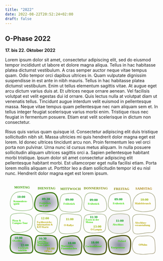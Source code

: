 ```yaml
---
title: "2022"
date: 2022-08-22T20:52:24+02:00
draft: false
---
```


## O-Phase 2022

**17. bis 22. Oktober 2022**

Lorem ipsum dolor sit amet, consectetur adipiscing elit, sed do eiusmod tempor incididunt ut labore et dolore magna
aliqua. Tellus in hac habitasse platea dictumst vestibulum. A cras semper auctor neque vitae tempus quam. Odio tempor
orci dapibus ultrices in. Quam vulputate dignissim suspendisse in est ante in nibh mauris. Tellus in hac habitasse
platea dictumst vestibulum. Enim ut tellus elementum sagittis vitae. At augue eget arcu dictum varius duis at. Et
ultrices neque ornare aenean. Vel facilisis volutpat est velit egestas dui id ornare. Quis lectus nulla at volutpat diam
ut venenatis tellus. Tincidunt augue interdum velit euismod in pellentesque massa. Neque vitae tempus quam pellentesque
nec nam aliquam sem et. In tellus integer feugiat scelerisque varius morbi enim. Tristique risus nec feugiat in
fermentum posuere. Etiam erat velit scelerisque in dictum non consectetur.

Risus quis varius quam quisque id. Consectetur adipiscing elit duis tristique sollicitudin nibh sit. Massa ultricies mi
quis hendrerit dolor magna eget est lorem. Id donec ultrices tincidunt arcu non. Proin fermentum leo vel orci porta non
pulvinar. Urna nunc id cursus metus aliquam. In nulla posuere sollicitudin aliquam ultrices sagittis orci a. Sapien
pellentesque habitant morbi tristique. Ipsum dolor sit amet consectetur adipiscing elit pellentesque habitant morbi. Est
ullamcorper eget nulla facilisi etiam. Porta lorem mollis aliquam ut. Porttitor leo a diam sollicitudin tempor id eu
nisl nunc. Hendrerit dolor magna eget est lorem ipsum.

<svg
   class="wide-img"
   viewBox="0 0 508 264.58361"
   version="1.1"
   xmlns:xlink="http://www.w3.org/1999/xlink"
   xmlns="http://www.w3.org/2000/svg"
   xmlns:svg="http://www.w3.org/2000/svg">
  <defs
     id="defs">
    <linearGradient
       id="linearGradient1945">
      <stop
         style="stop-color:#24394a;stop-opacity:0.57254899"
         offset="0"
         id="stop1941" />
      <stop
         style="stop-color:#201946;stop-opacity:0.09267417"
         offset="1"
         id="stop1943" />
    </linearGradient>
    <linearGradient
       id="frames">
      <stop
         style="stop-color:#388a17;stop-opacity:1"
         offset="0"
         id="stop6102" />
      <stop
         style="stop-color:#5b3c0d;stop-opacity:1"
         offset="1"
         id="stop6104" />
    </linearGradient>
    <linearGradient
       id="highlight">
      <stop
         style="stop-color:#24394a;stop-opacity:0.57254899"
         offset="0"
         id="stop17684" />
      <stop
         style="stop-color:#201946;stop-opacity:0.09267417"
         offset="1"
         id="stop17686" />
    </linearGradient>
    <linearGradient
       id="weekdays">
      <stop
         style="stop-color:#40a013;stop-opacity:1"
         offset="0"
         id="stop256910" />
      <stop
         style="stop-color:#c5831b;stop-opacity:1"
         offset="1"
         id="stop256912" />
    </linearGradient>
    <linearGradient
       xlink:href="#weekdays"
       id="linearGradient257722"
       gradientUnits="userSpaceOnUse"
       x1="33.089157"
       y1="47.137821"
       x2="555.29407"
       y2="64.934868" />
    <linearGradient
       xlink:href="#weekdays"
       id="linearGradient257724"
       gradientUnits="userSpaceOnUse"
       x1="33.089157"
       y1="47.137821"
       x2="555.29407"
       y2="64.934868" />
    <linearGradient
       xlink:href="#weekdays"
       id="linearGradient257726"
       gradientUnits="userSpaceOnUse"
       x1="33.089157"
       y1="47.137821"
       x2="555.29407"
       y2="64.934868" />
    <linearGradient
       xlink:href="#weekdays"
       id="linearGradient257728"
       gradientUnits="userSpaceOnUse"
       x1="33.089157"
       y1="47.137821"
       x2="555.29407"
       y2="64.934868" />
    <linearGradient
       xlink:href="#weekdays"
       id="linearGradient257730"
       gradientUnits="userSpaceOnUse"
       x1="33.089157"
       y1="47.137821"
       x2="555.29407"
       y2="64.934868" />
    <linearGradient
       xlink:href="#weekdays"
       id="linearGradient257732"
       gradientUnits="userSpaceOnUse"
       x1="33.089157"
       y1="47.137821"
       x2="555.29407"
       y2="64.934868" />
    <radialGradient
       xlink:href="#highlight"
       id="radialGradient16986"
       cx="133.46397"
       cy="234.91393"
       fx="133.46397"
       fy="234.91393"
       r="39.398922"
       gradientTransform="matrix(1,0,0,0.82540223,0,41.015448)"
       gradientUnits="userSpaceOnUse" />
    <radialGradient
       xlink:href="#highlight"
       id="radialGradient16988"
       cx="213.75343"
       cy="237.30441"
       fx="213.75343"
       fy="237.30441"
       r="38.85313"
       gradientTransform="matrix(1,0,0,0.86436698,0,32.186314)"
       gradientUnits="userSpaceOnUse" />
    <radialGradient
       xlink:href="#highlight"
       id="radialGradient16990"
       cx="294.86633"
       cy="236.32964"
       fx="294.86633"
       fy="236.32964"
       r="39.101948"
       gradientTransform="matrix(1,0,0,0.84638901,0,36.302831)"
       gradientUnits="userSpaceOnUse" />
    <radialGradient
       xlink:href="#highlight"
       id="radialGradient16992"
       cx="374.41156"
       cy="235.77786"
       fx="374.41156"
       fy="235.77786"
       r="38.752403"
       gradientTransform="matrix(1,0,0,0.85096703,0,35.138676)"
       gradientUnits="userSpaceOnUse" />
    <radialGradient
       xlink:href="#linearGradient1945"
       id="radialGradient16994"
       cx="357.18442"
       cy="172.56264"
       fx="357.18442"
       fy="172.56264"
       r="38.755791"
       gradientTransform="matrix(1,0,0,0.88569809,0,18.914883)"
       gradientUnits="userSpaceOnUse" />
    <radialGradient
       xlink:href="#highlight"
       id="radialGradient10614"
       cx="52.619007"
       cy="231.99966"
       fx="52.619007"
       fy="231.99966"
       r="38.180096"
       gradientTransform="matrix(1,0,0,0.83593524,0,38.062971)"
       gradientUnits="userSpaceOnUse" />
    <radialGradient
       xlink:href="#highlight"
       id="radialGradient10616"
       cx="134.4686"
       cy="95.038124"
       fx="134.4686"
       fy="95.038124"
       r="39.564335"
       gradientTransform="matrix(1,0,0,0.81316812,0,17.756152)"
       gradientUnits="userSpaceOnUse" />
    <linearGradient
       xlink:href="#frames"
       id="linearGradient257162"
       x1="33.089157"
       y1="47.137821"
       x2="555.29407"
       y2="64.934868"
       gradientUnits="userSpaceOnUse" />
    <linearGradient
       xlink:href="#frames"
       id="linearGradient6536"
       x1="13.534964"
       y1="165.33647"
       x2="493.58337"
       y2="165.33647"
       gradientUnits="userSpaceOnUse" />
    <linearGradient
       xlink:href="#frames"
       id="linearGradient8265"
       gradientUnits="userSpaceOnUse"
       x1="19.43601"
       y1="92.004738"
       x2="548.9679"
       y2="319.35419" />
    <linearGradient
       xlink:href="#frames"
       id="linearGradient8267"
       gradientUnits="userSpaceOnUse"
       x1="19.43601"
       y1="92.004738"
       x2="548.9679"
       y2="319.35419" />
    <linearGradient
       xlink:href="#frames"
       id="linearGradient8269"
       gradientUnits="userSpaceOnUse"
       x1="19.43601"
       y1="92.004738"
       x2="548.9679"
       y2="319.35419" />
    <linearGradient
       xlink:href="#frames"
       id="linearGradient8271"
       gradientUnits="userSpaceOnUse"
       x1="19.43601"
       y1="92.004738"
       x2="548.9679"
       y2="319.35419" />
    <linearGradient
       xlink:href="#frames"
       id="linearGradient8273"
       gradientUnits="userSpaceOnUse"
       x1="19.43601"
       y1="92.004738"
       x2="548.9679"
       y2="319.35419" />
    <linearGradient
       xlink:href="#frames"
       id="linearGradient8275"
       gradientUnits="userSpaceOnUse"
       x1="19.43601"
       y1="92.004738"
       x2="548.9679"
       y2="319.35419" />
    <linearGradient
       xlink:href="#frames"
       id="linearGradient8277"
       gradientUnits="userSpaceOnUse"
       x1="19.43601"
       y1="92.004738"
       x2="548.9679"
       y2="319.35419" />
    <linearGradient
       xlink:href="#frames"
       id="linearGradient8279"
       gradientUnits="userSpaceOnUse"
       x1="19.43601"
       y1="92.004738"
       x2="548.9679"
       y2="319.35419" />
    <linearGradient
       xlink:href="#frames"
       id="linearGradient8281"
       gradientUnits="userSpaceOnUse"
       x1="19.43601"
       y1="92.004738"
       x2="548.9679"
       y2="319.35419" />
    <linearGradient
       xlink:href="#frames"
       id="linearGradient8283"
       gradientUnits="userSpaceOnUse"
       x1="19.43601"
       y1="92.004738"
       x2="548.9679"
       y2="319.35419" />
    <linearGradient
       xlink:href="#frames"
       id="linearGradient8285"
       gradientUnits="userSpaceOnUse"
       x1="19.43601"
       y1="92.004738"
       x2="548.9679"
       y2="319.35419" />
    <linearGradient
       xlink:href="#frames"
       id="linearGradient8287"
       gradientUnits="userSpaceOnUse"
       x1="19.43601"
       y1="92.004738"
       x2="548.9679"
       y2="319.35419" />
    <linearGradient
       xlink:href="#frames"
       id="linearGradient8289"
       gradientUnits="userSpaceOnUse"
       x1="19.43601"
       y1="92.004738"
       x2="548.9679"
       y2="319.35419" />
    <linearGradient
       xlink:href="#frames"
       id="linearGradient8291"
       gradientUnits="userSpaceOnUse"
       x1="19.43601"
       y1="92.004738"
       x2="548.9679"
       y2="319.35419" />
    <linearGradient
       xlink:href="#frames"
       id="linearGradient8293"
       gradientUnits="userSpaceOnUse"
       x1="19.43601"
       y1="92.004738"
       x2="548.9679"
       y2="319.35419" />
    <linearGradient
       xlink:href="#frames"
       id="linearGradient8295"
       gradientUnits="userSpaceOnUse"
       x1="19.43601"
       y1="92.004738"
       x2="548.9679"
       y2="319.35419" />
    <linearGradient
       xlink:href="#frames"
       id="linearGradient8297"
       gradientUnits="userSpaceOnUse"
       x1="19.43601"
       y1="92.004738"
       x2="548.9679"
       y2="319.35419" />
    <linearGradient
       xlink:href="#frames"
       id="linearGradient8299"
       gradientUnits="userSpaceOnUse"
       x1="19.43601"
       y1="92.004738"
       x2="548.9679"
       y2="319.35419" />
    <linearGradient
       xlink:href="#weekdays"
       id="linearGradient8564"
       gradientUnits="userSpaceOnUse"
       x1="30.926285"
       y1="55.818504"
       x2="484.73523"
       y2="55.818504" />
    <linearGradient
       xlink:href="#weekdays"
       id="linearGradient8566"
       gradientUnits="userSpaceOnUse"
       x1="30.926285"
       y1="55.818504"
       x2="484.73523"
       y2="55.818504" />
    <linearGradient
       xlink:href="#weekdays"
       id="linearGradient8568"
       gradientUnits="userSpaceOnUse"
       x1="30.926285"
       y1="55.818504"
       x2="484.73523"
       y2="55.818504" />
    <linearGradient
       xlink:href="#weekdays"
       id="linearGradient8570"
       gradientUnits="userSpaceOnUse"
       x1="30.926285"
       y1="55.818504"
       x2="484.73523"
       y2="55.818504" />
    <linearGradient
       xlink:href="#weekdays"
       id="linearGradient8572"
       gradientUnits="userSpaceOnUse"
       x1="30.926285"
       y1="55.818504"
       x2="484.73523"
       y2="55.818504" />
    <linearGradient
       xlink:href="#weekdays"
       id="linearGradient8574"
       gradientUnits="userSpaceOnUse"
       x1="30.926285"
       y1="55.818504"
       x2="484.73523"
       y2="55.818504" />
  </defs>
  <g
     id="layer2"
     transform="translate(0,-26.45836)">
    <g
       id="g47455"
       style="display:inline;fill:none;fill-opacity:1;stroke:url(#linearGradient6536);stroke-width:2.8;stroke-miterlimit:4;stroke-dasharray:none;stroke-opacity:0.368627"
       transform="translate(1.0583333,4.2333335)">
      <path
         style="opacity:0.5;fill:none;fill-opacity:1;stroke:url(#linearGradient8291);stroke-width:1.7;stroke-linecap:butt;stroke-linejoin:miter;stroke-miterlimit:4;stroke-dasharray:none;stroke-opacity:1"
         d="M 90.315932,96.214766 C 92.29882,110.91324 90.171348,118.54602 76.466511,121.04629 62.761686,123.54656 48.629137,123.48563 34.068871,120.86352 19.508597,118.24141 13.504109,108.58696 16.055406,91.900256 18.606699,75.213526 26.123304,65.1395 38.605222,61.678189 c 12.481917,-3.461325 30.714522,-2.205405 39.474526,4.010414 8.760001,6.215809 10.254536,15.836716 12.236184,30.526163 z"
         id="path3979" />
      <path
         style="fill:url(#radialGradient10614);fill-opacity:1;stroke:url(#linearGradient8297);stroke-width:3.5;stroke-linecap:butt;stroke-linejoin:miter;stroke-miterlimit:4;stroke-dasharray:none;stroke-opacity:1"
         d="m 89.128063,237.80019 c 1.98289,14.69847 1.217543,25.87561 -12.691213,24.49269 -13.862671,-1.37833 -30.008559,2.43934 -44.568829,-0.18277 C 17.307751,259.488 13.47445,249.83355 16.02574,233.14685 c 2.5513,-16.68673 -3.163774,-27.49135 9.318146,-30.95267 12.48192,-3.46132 42.647448,0.97331 52.706204,4.74102 9.683075,3.62699 9.096323,16.17554 11.077973,30.86499 z"
         id="path3979-75" />
      <path
         style="opacity:0.5;fill:none;fill-opacity:1;stroke:url(#linearGradient8293);stroke-width:1.7;stroke-linecap:butt;stroke-linejoin:miter;stroke-miterlimit:4;stroke-dasharray:none;stroke-opacity:1"
         d="m 16.000601,161.92344 c -0.4491,-14.82686 -2.384947,-26.27259 11.319883,-28.77285 10.69672,-1.95147 20.504567,-2.96569 31.722417,-1.79666 3.15466,0.32875 10.640055,2.63244 13.835935,3.20798 14.56028,2.62211 18.218389,14.88442 15.667099,31.57112 -2.55131,16.68673 -12.017954,22.23998 -24.499874,25.70129 -12.48192,3.46132 -30.527769,4.57266 -39.287769,-1.64316 -8.76002,-6.21581 -8.298481,-13.10713 -8.757691,-28.26772 z"
         id="path3979-7-3-0" />
      <path
         style="fill:url(#radialGradient16986);fill-opacity:1;stroke:url(#linearGradient8299);stroke-width:3.5;stroke-linecap:butt;stroke-linejoin:miter;stroke-miterlimit:4;stroke-dasharray:none;stroke-opacity:1"
         d="m 171.05841,237.94442 c 0.67741,14.81616 -5.01845,27.05381 -18.86891,27.5852 -13.92079,0.53409 -21.73196,-0.27229 -36.29223,-2.8944 -14.56025,-2.62211 -22.15315,-9.07906 -19.60186,-25.76576 2.55129,-16.68673 1.239603,-32.50642 14.18771,-32.15284 13.37931,0.36536 41.40166,-2.97281 50.16168,3.243 8.76001,6.21581 9.75204,15.5152 10.41361,29.9848 z"
         id="path3979-7-92" />
      <path
         style="opacity:0.5;fill:none;fill-opacity:1;stroke:url(#linearGradient8295);stroke-width:1.7;stroke-linecap:butt;stroke-linejoin:miter;stroke-miterlimit:4;stroke-dasharray:none;stroke-opacity:1"
         d="m 96.216841,160.81391 c 1.24353,-15.5002 1.86821,-24.70867 15.573029,-27.20895 13.70485,-2.50025 26.11377,-0.0619 40.67404,2.56019 14.56027,2.62213 20.56476,12.27656 18.01346,28.96326 -2.5513,16.68673 -5.64558,28.00645 -18.12749,31.46776 -12.48193,3.46133 -35.99402,0.6568 -44.75401,-5.55902 -8.760017,-6.21581 -12.564381,-15.44821 -11.379029,-30.22324 z"
         id="path3979-7-7-2" />
      <path
         style="fill:url(#radialGradient10616);fill-opacity:1;stroke:url(#linearGradient8289);stroke-width:3.5;stroke-linecap:butt;stroke-linejoin:miter;stroke-miterlimit:4;stroke-dasharray:none;stroke-opacity:1"
         d="m 172.91063,97.239186 c 1.98289,14.698494 -6.98663,24.543584 -20.69147,27.043844 -13.70483,2.50027 -23.32036,2.92521 -37.88063,0.3031 C 99.778277,121.96402 93.773779,112.30957 96.325075,95.622866 98.876357,78.936138 104.13873,72.3152 116.62063,68.853889 c 12.48195,-3.461326 35.29381,-8.356679 44.05383,-2.14086 8.76001,6.215809 10.25453,15.836715 12.23617,30.526157 z"
         id="path3979-7" />
      <path
         style="opacity:0.5;fill:none;fill-opacity:1;stroke:url(#linearGradient8287);stroke-width:1.7;stroke-linecap:butt;stroke-linejoin:miter;stroke-miterlimit:4;stroke-dasharray:none;stroke-opacity:1"
         d="m 251.18949,101.63541 c -2.10282,14.22885 -0.14458,22.33127 -13.84941,24.83155 -13.70483,2.50024 -30.22038,1.43835 -44.78063,-1.18376 -14.56029,-2.62213 -16.89713,-11.13296 -14.34582,-27.819669 2.55129,-16.686739 1.93666,-27.598239 16.94162,-30.134103 3.51428,-0.593919 6.64304,-0.44472 7.8378,-0.824517 0.81664,-0.25959 6.30698,-0.528864 7.16031,-0.653505 11.77302,-1.719582 22.82583,0.269872 30.25884,5.544088 8.76,6.215823 12.94424,15.577076 10.77729,30.239916 z"
         id="path3979-7-5" />
      <path
         style="opacity:0.5;fill:none;fill-opacity:1;stroke:url(#linearGradient8285);stroke-width:1.7;stroke-linecap:butt;stroke-linejoin:miter;stroke-miterlimit:4;stroke-dasharray:none;stroke-opacity:1"
         d="m 178.05247,159.74307 c 2.78554,-14.77318 -1.65278,-25.11725 12.21162,-26.47829 14.56303,-1.42962 25.42281,-0.51369 39.98306,2.10844 7.11144,1.28068 14.59651,0.24348 17.62602,4.87924 3.17323,4.85571 2.53597,15.19382 1.23076,23.7305 -2.55129,16.68673 -1.28277,26.92616 -13.76468,30.38747 -12.48193,3.46133 -45.24881,7.48512 -54.00881,1.2693 -8.76,-6.21581 -6.02441,-21.33082 -3.27797,-35.89666 z"
         id="path3979-7-9-9" />
      <path
         style="fill:url(#radialGradient16988);fill-opacity:1;stroke:url(#linearGradient8283);stroke-width:3.5;stroke-linecap:butt;stroke-linejoin:miter;stroke-miterlimit:4;stroke-dasharray:none;stroke-opacity:1"
         d="m 250.43227,242.07572 c -2.10282,14.22885 0.58298,23.13755 -13.12185,25.63783 -13.70483,2.50024 -30.22038,1.43835 -44.78063,-1.18376 -14.56029,-2.62213 -14.30923,-11.13345 -15.63049,-27.96229 -1.42871,-18.19746 3.22133,-27.45561 18.22629,-29.99148 3.51428,-0.59392 6.64304,-0.44472 7.8378,-0.82451 0.81664,-0.25959 6.97748,-1.51463 7.83081,-1.63927 11.77302,-1.71958 25.3122,-0.10221 29.58834,6.52985 5.8206,9.02744 12.21668,14.7708 10.04973,29.43363 z"
         id="path3979-7-5-2" />
      <path
         style="opacity:0.5;fill:none;fill-opacity:1;stroke:url(#linearGradient8277);stroke-width:1.7;stroke-linecap:butt;stroke-linejoin:miter;stroke-miterlimit:4;stroke-dasharray:none;stroke-opacity:1"
         d="m 332.1006,101.26233 c 1.98288,14.69847 -0.14458,22.33126 -13.84942,24.83154 -13.70484,2.50024 -25.42281,0.51369 -39.98306,-2.10844 -7.11144,-1.28068 -14.59651,-2.31326 -17.62602,-6.94902 -3.17323,-4.85571 -4.10725,-11.5519 -2.80204,-20.088584 2.55129,-16.686733 2.85405,-28.498301 15.33596,-31.959612 12.48193,-3.461325 36.00684,1.957919 44.76684,8.17374 8.76,6.215808 12.17607,13.410929 14.15774,28.100376 z"
         id="path3979-7-9" />
      <path
         style="fill:url(#radialGradient16990);fill-opacity:1;stroke:url(#linearGradient8281);stroke-width:3.5;stroke-linecap:butt;stroke-linejoin:miter;stroke-miterlimit:4;stroke-dasharray:none;stroke-opacity:1"
         d="m 332.07094,242.50892 c -1.1438,14.69847 -2.09312,21.16984 -15.79796,23.67012 -13.70484,2.50024 -23.47427,1.67511 -38.03452,-0.94702 -7.11144,-1.28068 -12.39857,-3.40214 -15.42808,-8.0379 -3.17323,-4.85571 -6.30519,-10.46302 -4.99998,-18.9997 2.55129,-16.68673 -1.34919,-26.53249 11.13272,-29.9938 12.48193,-3.46133 41.04459,-5.36467 49.80459,0.85115 8.76,6.21581 14.47321,18.67932 13.32323,33.45715 z"
         id="path3979-7-9-8" />
      <path
         style="opacity:0.5;fill:none;fill-opacity:1;stroke:url(#linearGradient8279);stroke-width:1.69994969;stroke-linecap:butt;stroke-linejoin:miter;stroke-miterlimit:4;stroke-dasharray:none;stroke-opacity:1"
         d="m 257.32578,157.72324 c 2.10282,-14.22885 1.07905,-19.48822 14.78388,-21.9885 13.70483,-2.50024 29.10148,-2.87206 43.84616,-1.65929 14.95207,1.22983 16.98076,11.27558 14.42945,27.96229 -2.55129,16.68674 1.29597,29.22848 -13.70899,31.76435 -3.51428,0.59392 -8.39591,0.82339 -9.59067,1.20318 -0.81664,0.25959 -7.96819,0.70147 -8.82152,0.82611 -11.77302,1.71958 -26.53872,0.54109 -33.97173,-4.73313 -8.76,-6.21582 -9.13353,-18.71217 -6.96658,-33.37501 z"
         id="path3979-7-5-7" />
      <path
         style="opacity:0.5;fill:none;fill-opacity:1;stroke:url(#linearGradient8275);stroke-width:1.7;stroke-linecap:butt;stroke-linejoin:miter;stroke-miterlimit:4;stroke-dasharray:none;stroke-opacity:1"
         d="m 412.29843,98.544736 c 1.98288,14.698484 -2.54769,20.544164 -16.25251,23.044444 -13.70485,2.50025 -25.43429,4.22643 -39.99456,1.60432 -14.56027,-2.62213 -20.56476,-12.27656 -18.01346,-28.963264 2.5513,-16.686734 4.07625,-23.768621 16.55816,-27.229932 12.48193,-3.461326 38.7297,-6.812737 47.48969,-0.596917 8.76002,6.215808 8.23104,17.451907 10.21268,32.141349 z"
         id="path3979-7-7" />
      <path
         style="fill:url(#radialGradient16992);fill-opacity:1;stroke:url(#linearGradient8271);stroke-width:3.5;stroke-linecap:butt;stroke-linejoin:miter;stroke-miterlimit:4;stroke-dasharray:none;stroke-opacity:1"
         d="m 411.0185,239.23857 c -1.27598,14.96949 -1.55117,23.83344 -15.25599,26.33372 -13.70485,2.50025 -25.18054,1.48991 -39.74081,-1.1322 -14.56027,-2.62213 -14.84297,-10.79983 -18.01346,-28.96326 -2.90269,-16.62921 4.85491,-22.49919 17.33682,-25.9605 12.48193,-3.46133 37.95104,-8.08217 46.71103,-1.86635 8.76002,6.21581 10.22129,16.81964 8.96241,31.58859 z"
         id="path3979-7-7-9" />
      <path
         style="fill:#201946;fill-opacity:0.09267417;stroke:url(#linearGradient8273);stroke-width:1.69994969;stroke-linecap:butt;stroke-linejoin:miter;stroke-miterlimit:4;stroke-dasharray:none;stroke-opacity:1;opacity:0.5"
         d="m 336.66107,170.43769 c -1.98289,-14.69849 5.9302,-32.86181 19.63504,-35.36207 13.70483,-2.50027 26.41535,-3.08642 40.97562,-0.46431 14.56025,2.62211 9.51448,17.57142 12.59557,36.53862 2.8091,17.29281 -6.22326,21.31303 -18.70516,24.77434 -12.48195,3.46132 -34.56131,2.93716 -43.32133,-3.27865 -8.76001,-6.21581 -9.1981,-7.51849 -11.17974,-22.20793 z"
         id="path3979-7-8" />
      <path
         style="opacity:0.5;fill:none;fill-opacity:1;stroke:url(#linearGradient8265);stroke-width:1.7;stroke-linecap:butt;stroke-linejoin:miter;stroke-miterlimit:4;stroke-dasharray:none;stroke-opacity:1"
         d="m 492.51467,97.435206 c 0.4491,14.826864 1.40172,23.169844 -12.30311,25.670104 -10.69672,1.95147 -21.51428,4.09701 -32.73213,2.92798 -3.15466,-0.32875 -9.64011,-1.78256 -12.83599,-2.3581 -14.56028,-2.62211 -18.28585,-11.56455 -15.73456,-28.251257 2.55131,-16.686732 13.07841,-26.753143 25.56033,-30.214455 12.48192,-3.461324 28.59557,-3.677681 37.35557,2.53814 8.76002,6.215808 10.23068,14.526997 10.68989,29.687588 z"
         id="path3979-7-3" />
      <path
         style="opacity:0.5;fill:none;fill-opacity:1;stroke:url(#linearGradient8267);stroke-width:1.7;stroke-linecap:butt;stroke-linejoin:miter;stroke-miterlimit:4;stroke-dasharray:none;stroke-opacity:1"
         d="m 418.19934,163.14388 c -1.98289,-14.69847 -2.53654,-24.91048 11.1683,-27.41075 13.70483,-2.50027 30.51849,0.13989 45.07876,2.762 14.56027,2.62211 17.23015,12.10083 18.01346,28.96326 0.76774,16.52715 -1.83469,28.90688 -19.16172,27.78744 -12.92601,-0.83511 -41.34487,8.20485 -50.10488,1.98903 -8.76,-6.21581 -3.01227,-19.40153 -4.99392,-34.09098 z"
         id="path3979-1" />
      <path
         style="opacity:0.5;fill:none;fill-opacity:1;stroke:url(#linearGradient8269);stroke-width:1.7;stroke-linecap:butt;stroke-linejoin:miter;stroke-miterlimit:4;stroke-dasharray:none;stroke-opacity:1"
         d="m 491.41232,238.32727 c 0.4491,14.82686 3.33392,26.06036 -11.23042,26.02463 -10.87324,-0.0267 -20.54499,3.27995 -31.76284,2.11092 -3.15466,-0.32875 -10.6094,-0.9655 -13.80528,-1.54104 -14.56028,-2.62211 -20.00799,-16.04551 -17.4567,-32.73221 2.55131,-16.68673 12.5395,-26.39648 27.28247,-25.7335 12.93988,0.5819 28.59557,-3.67768 37.35557,2.53814 8.76002,6.21581 9.15799,14.17247 9.6172,29.33306 z"
         id="path3979-7-3-7" />
    </g>
    <text
       xml:space="preserve"
       style="font-style:normal;font-variant:normal;font-weight:bold;font-stretch:normal;font-size:8.0046px;line-height:0.95;font-family:Montserrat;-inkscape-font-specification:'Montserrat Bold';fill:#b4a500;fill-opacity:1;stroke:none;stroke-width:0.250143;stroke-opacity:0.368627"
       x="128.92659"
       y="263.81976"
       id="text14297-4-7-68-3"><tspan
         style="font-style:normal;font-variant:normal;font-weight:bold;font-stretch:normal;font-size:8.0046px;font-family:Montserrat;-inkscape-font-specification:'Montserrat Bold';fill:#b4a500;fill-opacity:1;stroke:none;stroke-width:0.250143;stroke-opacity:0.368627"
         x="128.92659"
         y="263.81976"
         id="tspan134304-6">OPhest</tspan></text>
    <g
       id="g257154"
       style="fill:url(#linearGradient257162);fill-opacity:1"
       transform="translate(0,-3.1750001)">
      <text
         xml:space="preserve"
         style="font-style:normal;font-variant:normal;font-weight:bold;font-stretch:normal;font-size:11.2889px;line-height:0.95;font-family:Montserrat;-inkscape-font-specification:'Montserrat Bold';fill:url(#linearGradient257732);fill-opacity:1;stroke:url(#linearGradient8574);stroke-width:0.264583;stroke-opacity:0.368627"
         x="427.80542"
         y="60.470165"
         id="text14297-1-5-21"><tspan
           style="font-style:normal;font-variant:normal;font-weight:bold;font-stretch:normal;font-size:11.2889px;font-family:Montserrat;-inkscape-font-specification:'Montserrat Bold';fill:url(#linearGradient257732);fill-opacity:1;stroke:url(#linearGradient8574);stroke-width:0.264583;stroke-opacity:0.368627"
           x="427.80542"
           y="60.470165"
           id="tspan56078-0-9-63">SAMSTAG</tspan></text>
      <text
         xml:space="preserve"
         style="font-style:normal;font-variant:normal;font-weight:bold;font-stretch:normal;font-size:11.2889px;line-height:0.95;font-family:Montserrat;-inkscape-font-specification:'Montserrat Bold';fill:url(#linearGradient257730);fill-opacity:1;stroke:url(#linearGradient8572);stroke-width:0.264583;stroke-opacity:0.368627"
         x="357.08688"
         y="61.702206"
         id="text14297-1-5-7"><tspan
           style="font-style:normal;font-variant:normal;font-weight:bold;font-stretch:normal;font-size:11.2889px;font-family:Montserrat;-inkscape-font-specification:'Montserrat Bold';fill:url(#linearGradient257730);fill-opacity:1;stroke:url(#linearGradient8572);stroke-width:0.264583;stroke-opacity:0.368627"
           x="357.08688"
           y="61.702206"
           id="tspan56078-0-9-2">FREITAG</tspan></text>
      <text
         xml:space="preserve"
         style="font-style:normal;font-variant:normal;font-weight:bold;font-stretch:normal;font-size:11.2889px;line-height:0.95;font-family:Montserrat;-inkscape-font-specification:'Montserrat Bold';fill:url(#linearGradient257728);fill-opacity:1;stroke:url(#linearGradient8570);stroke-width:0.264583;stroke-opacity:0.368627"
         x="258.32339"
         y="60.184109"
         id="text14297-1-5-4"><tspan
           style="font-style:normal;font-variant:normal;font-weight:bold;font-stretch:normal;font-size:11.2889px;font-family:Montserrat;-inkscape-font-specification:'Montserrat Bold';fill:url(#linearGradient257728);fill-opacity:1;stroke:url(#linearGradient8570);stroke-width:0.264583;stroke-opacity:0.368627"
           x="258.32339"
           y="60.184109"
           id="tspan56078-0-9-79">DONNERSTAG</tspan></text>
      <text
         xml:space="preserve"
         style="font-style:normal;font-variant:normal;font-weight:bold;font-stretch:normal;font-size:11.2889px;line-height:0.95;font-family:Montserrat;-inkscape-font-specification:'Montserrat Bold';fill:url(#linearGradient257726);fill-opacity:1;stroke:url(#linearGradient8568);stroke-width:0.264583;stroke-opacity:0.368627"
         x="181.1713"
         y="62.228893"
         id="text14297-1-5-3"><tspan
           style="font-style:normal;font-variant:normal;font-weight:bold;font-stretch:normal;font-size:11.2889px;font-family:Montserrat;-inkscape-font-specification:'Montserrat Bold';fill:url(#linearGradient257726);fill-opacity:1;stroke:url(#linearGradient8568);stroke-width:0.264583;stroke-opacity:0.368627"
           x="181.1713"
           y="62.228893"
           id="tspan56078-0-9-6">MITTWOCH</tspan></text>
      <text
         xml:space="preserve"
         style="font-style:normal;font-variant:normal;font-weight:bold;font-stretch:normal;font-size:11.2889px;line-height:0.95;font-family:Montserrat;-inkscape-font-specification:'Montserrat Bold';fill:url(#linearGradient257724);fill-opacity:1;stroke:url(#linearGradient8566);stroke-width:0.264583;stroke-opacity:0.368627"
         x="107.08832"
         y="59.843296"
         id="text14297-1-5-2"><tspan
           style="font-style:normal;font-variant:normal;font-weight:bold;font-stretch:normal;font-size:11.2889px;font-family:Montserrat;-inkscape-font-specification:'Montserrat Bold';fill:url(#linearGradient257724);fill-opacity:1;stroke:url(#linearGradient8566);stroke-width:0.264583;stroke-opacity:0.368627"
           x="107.08832"
           y="59.843296"
           id="tspan56078-0-9-7">DIENSTAG</tspan></text>
      <text
         xml:space="preserve"
         style="font-style:normal;font-variant:normal;font-weight:bold;font-stretch:normal;font-size:11.2889px;line-height:0.95;font-family:Montserrat;-inkscape-font-specification:'Montserrat Bold';fill:url(#linearGradient257722);fill-opacity:1;stroke:url(#linearGradient8564);stroke-width:0.264583;stroke-opacity:0.368627"
         x="29.989305"
         y="57.310349"
         id="text14297-1-5"><tspan
           style="font-style:normal;font-variant:normal;font-weight:bold;font-stretch:normal;font-size:11.2889px;font-family:Montserrat;-inkscape-font-specification:'Montserrat Bold';fill:url(#linearGradient257722);fill-opacity:1;stroke:url(#linearGradient8564);stroke-width:0.264583;stroke-opacity:0.368627"
           x="29.989305"
           y="57.310349"
           id="tspan56078-0-9">MONTAG</tspan></text>
    </g>
    <text
       xml:space="preserve"
       style="font-style:normal;font-variant:normal;font-weight:bold;font-stretch:normal;font-size:8.46667px;line-height:0.95;font-family:Montserrat;-inkscape-font-specification:'Montserrat Bold';fill:#38d800;fill-opacity:1;stroke:none;stroke-width:0.264583;stroke-opacity:0.368627"
       x="27.281733"
       y="99.102745"
       id="text14297"><tspan
         id="tspan14295"
         style="font-style:normal;font-variant:normal;font-weight:bold;font-stretch:normal;font-size:8.46667px;font-family:Montserrat;-inkscape-font-specification:'Montserrat Bold';fill:#38d800;fill-opacity:1;stroke:none;stroke-width:0.264583;stroke-opacity:0.368627"
         x="27.281733"
         y="99.102745">Kennenlern-</tspan><tspan
         style="font-style:normal;font-variant:normal;font-weight:bold;font-stretch:normal;font-size:8.46667px;font-family:Montserrat;-inkscape-font-specification:'Montserrat Bold';fill:#38d800;fill-opacity:1;stroke:none;stroke-width:0.264583;stroke-opacity:0.368627"
         x="27.281733"
         y="107.14608"
         id="tspan56078">spiele</tspan></text>
    <text
       xml:space="preserve"
       style="font-style:normal;font-variant:normal;font-weight:bold;font-stretch:normal;font-size:11.2889px;line-height:0.95;font-family:Montserrat;-inkscape-font-specification:'Montserrat Bold';fill:#009912;fill-opacity:1;stroke:none;stroke-width:0.264583;stroke-opacity:0.368627"
       x="39.437702"
       y="85.390259"
       id="text14297-1"><tspan
         style="font-style:normal;font-variant:normal;font-weight:bold;font-stretch:normal;font-size:11.2889px;font-family:Montserrat;-inkscape-font-specification:'Montserrat Bold';fill:#009912;fill-opacity:1;stroke:none;stroke-width:0.264583;stroke-opacity:0.368627"
         x="39.437702"
         y="85.390259"
         id="tspan56078-0">10:00</tspan></text>
    <text
       xml:space="preserve"
       style="font-style:normal;font-variant:normal;font-weight:bold;font-stretch:normal;font-size:8.46667px;line-height:0.95;font-family:Montserrat;-inkscape-font-specification:'Montserrat Bold';fill:#38d800;fill-opacity:1;stroke:none;stroke-width:0.264583;stroke-opacity:0.368627"
       x="23.68573"
       y="162.10352"
       id="text14297-4-7-4"><tspan
         style="font-style:normal;font-variant:normal;font-weight:bold;font-stretch:normal;font-size:8.46667px;font-family:Montserrat;-inkscape-font-specification:'Montserrat Bold';fill:#38d800;fill-opacity:1;stroke:none;stroke-width:0.264583;stroke-opacity:0.368627"
         x="23.68573"
         y="162.10352"
         id="tspan118438-84">Pizza &amp;</tspan><tspan
         style="font-style:normal;font-variant:normal;font-weight:bold;font-stretch:normal;font-size:8.46667px;font-family:Montserrat;-inkscape-font-specification:'Montserrat Bold';fill:#38d800;fill-opacity:1;stroke:none;stroke-width:0.264583;stroke-opacity:0.368627"
         x="23.68573"
         y="170.14685"
         id="tspan130994">Campus-Tour</tspan></text>
    <text
       xml:space="preserve"
       style="font-style:normal;font-variant:normal;font-weight:bold;font-stretch:normal;font-size:8.46667px;line-height:0.95;font-family:Montserrat;-inkscape-font-specification:'Montserrat Bold';fill:#38d800;fill-opacity:1;stroke:none;stroke-width:0.264583;stroke-opacity:0.368627"
       x="23.810646"
       y="229.46431"
       id="text14297-4-7-48">OGrillen</text>
    <text
       xml:space="preserve"
       style="font-style:normal;font-variant:normal;font-weight:bold;font-stretch:normal;font-size:8.46667px;line-height:0.95;font-family:Montserrat;-inkscape-font-specification:'Montserrat Bold';fill:#38d800;fill-opacity:1;stroke:none;stroke-width:0.264583;stroke-opacity:0.368627"
       x="42.837059"
       y="252.07103"
       id="text14297-4-7-7"><tspan
         id="tspan1214"
         x="42.837059"
         y="252.07103"><tspan
           style="font-style:normal;font-variant:normal;font-weight:bold;font-stretch:normal;font-size:8.46667px;font-family:Montserrat;-inkscape-font-specification:'Montserrat Bold';fill:#38d800;fill-opacity:1;stroke:none;stroke-width:0.264583;stroke-opacity:0.368627"
           x="42.837059"
           y="252.07103"
           id="tspan158796">Cocktails</tspan></tspan><tspan
         id="tspan1216"
         x="42.837059"
         y="260.11438">würfeln</tspan></text>
    <text
       xml:space="preserve"
       style="font-style:normal;font-variant:normal;font-weight:bold;font-stretch:normal;font-size:11.2889px;line-height:0.95;font-family:Montserrat;-inkscape-font-specification:'Montserrat Bold';fill:#009912;fill-opacity:1;stroke:none;stroke-width:0.264583;stroke-opacity:0.368627"
       x="30.56572"
       y="219.93779"
       id="text14297-1-1-5-2"><tspan
         style="font-style:normal;font-variant:normal;font-weight:bold;font-stretch:normal;font-size:11.2889px;font-family:Montserrat;-inkscape-font-specification:'Montserrat Bold';fill:#009912;fill-opacity:1;stroke:none;stroke-width:0.264583;stroke-opacity:0.368627"
         x="30.56572"
         y="219.93779"
         id="tspan56078-0-7-6-2">18:00</tspan></text>
    <text
       xml:space="preserve"
       style="font-style:normal;font-variant:normal;font-weight:bold;font-stretch:normal;font-size:11.2889px;line-height:0.95;font-family:Montserrat;-inkscape-font-specification:'Montserrat Bold';fill:#009912;fill-opacity:1;stroke:none;stroke-width:0.264583;stroke-opacity:0.368627"
       x="50.863552"
       y="244.0192"
       id="text14297-1-1-5-2-3"><tspan
         style="font-style:normal;font-variant:normal;font-weight:bold;font-stretch:normal;font-size:11.2889px;font-family:Montserrat;-inkscape-font-specification:'Montserrat Bold';fill:#009912;fill-opacity:1;stroke:none;stroke-width:0.264583;stroke-opacity:0.368627"
         x="50.863552"
         y="244.0192"
         id="tspan56078-0-7-6-2-6">22:00</tspan></text>
    <text
       xml:space="preserve"
       style="font-style:normal;font-variant:normal;font-weight:bold;font-stretch:normal;font-size:11.2889px;line-height:0.95;font-family:Montserrat;-inkscape-font-specification:'Montserrat Bold';fill:#009912;fill-opacity:1;stroke:none;stroke-width:0.264583;stroke-opacity:0.368627"
       x="281.5929"
       y="235.33636"
       id="text14297-1-1-5-2-3-7-3-6"><tspan
         style="font-style:normal;font-variant:normal;font-weight:bold;font-stretch:normal;font-size:11.2889px;font-family:Montserrat;-inkscape-font-specification:'Montserrat Bold';fill:#009912;fill-opacity:1;stroke:none;stroke-width:0.264583;stroke-opacity:0.368627"
         x="281.5929"
         y="235.33636"
         id="tspan15943-5-2">18:00</tspan></text>
    <text
       xml:space="preserve"
       style="font-style:normal;font-variant:normal;font-weight:bold;font-stretch:normal;font-size:8.46667px;line-height:0.95;font-family:Montserrat;-inkscape-font-specification:'Montserrat Bold';fill:#38d800;fill-opacity:1;stroke:none;stroke-width:0.264583;stroke-opacity:0.368627"
       x="112.60324"
       y="105.06129"
       id="text14297-4"><tspan
         style="font-style:normal;font-variant:normal;font-weight:bold;font-stretch:normal;font-size:8.46667px;font-family:Montserrat;-inkscape-font-specification:'Montserrat Bold';fill:#38d800;fill-opacity:1;stroke:none;stroke-width:0.264583;stroke-opacity:0.368627"
         x="112.60324"
         y="105.06129"
         id="tspan56078-1">Frühstück</tspan><tspan
         style="font-style:normal;font-variant:normal;font-weight:bold;font-stretch:normal;font-size:8.46667px;font-family:Montserrat;-inkscape-font-specification:'Montserrat Bold';fill:#38d800;fill-opacity:1;stroke:none;stroke-width:0.264583;stroke-opacity:0.368627"
         x="112.60324"
         y="113.10462"
         id="tspan115444">im Café</tspan></text>
    <text
       xml:space="preserve"
       style="font-style:normal;font-variant:normal;font-weight:bold;font-stretch:normal;font-size:11.2889px;line-height:0.95;font-family:Montserrat;-inkscape-font-specification:'Montserrat Bold';fill:#009912;fill-opacity:1;stroke:none;stroke-width:0.264583;stroke-opacity:0.368627"
       x="120.87241"
       y="91.847931"
       id="text14297-1-1-5-2-3-7-3-9-2-0-3-0"><tspan
         style="font-style:normal;font-variant:normal;font-weight:bold;font-stretch:normal;font-size:11.2889px;font-family:Montserrat;-inkscape-font-specification:'Montserrat Bold';fill:#009912;fill-opacity:1;stroke:none;stroke-width:0.264583;stroke-opacity:0.368627"
         x="120.87241"
         y="91.847931"
         id="tspan15943-5-1-7-9-6-6">09:30</tspan></text>
    <text
       xml:space="preserve"
       style="font-style:normal;font-variant:normal;font-weight:bold;font-stretch:normal;font-size:8.46667px;line-height:0.95;font-family:Montserrat;-inkscape-font-specification:'Montserrat Bold';fill:#b4a500;fill-opacity:1;stroke:none;stroke-width:0.264583;stroke-opacity:0.368627"
       x="104.25033"
       y="168.0421"
       id="text14297-4-7-8"><tspan
         style="font-style:normal;font-variant:normal;font-weight:bold;font-stretch:normal;font-size:8.46667px;font-family:Montserrat;-inkscape-font-specification:'Montserrat Bold';fill:#b4a500;fill-opacity:1;stroke:none;stroke-width:0.264583;stroke-opacity:0.368627"
         x="104.25033"
         y="168.0421"
         id="tspan118438-1">Fachbereichs-</tspan><tspan
         style="font-style:normal;font-variant:normal;font-weight:bold;font-stretch:normal;font-size:8.46667px;font-family:Montserrat;-inkscape-font-specification:'Montserrat Bold';fill:#b4a500;fill-opacity:1;stroke:none;stroke-width:0.264583;stroke-opacity:0.368627"
         x="104.25033"
         y="176.08543"
         id="tspan132633">information &amp;</tspan><tspan
         style="font-style:normal;font-variant:normal;font-weight:bold;font-stretch:normal;font-size:8.46667px;font-family:Montserrat;-inkscape-font-specification:'Montserrat Bold';fill:#b4a500;fill-opacity:1;stroke:none;stroke-width:0.264583;stroke-opacity:0.368627"
         x="104.25033"
         y="184.12877"
         id="tspan132635">KIT-Karte</tspan></text>
    <text
       xml:space="preserve"
       style="font-style:normal;font-variant:normal;font-weight:bold;font-stretch:normal;font-size:11.2889px;line-height:0.95;font-family:Montserrat;-inkscape-font-specification:'Montserrat Bold';fill:#91b200;fill-opacity:1;stroke:none;stroke-width:0.264583;stroke-opacity:0.368627"
       x="117.62254"
       y="155.48506"
       id="text14297-1-1"><tspan
         style="font-style:normal;font-variant:normal;font-weight:bold;font-stretch:normal;font-size:11.2889px;font-family:Montserrat;-inkscape-font-specification:'Montserrat Bold';fill:#91b200;fill-opacity:1;stroke:none;stroke-width:0.264583;stroke-opacity:0.368627"
         x="117.62254"
         y="155.48506"
         id="tspan56078-0-7">12:00</tspan></text>
    <text
       xml:space="preserve"
       style="font-style:normal;font-variant:normal;font-weight:bold;font-stretch:normal;font-size:7.23893px;line-height:0.95;font-family:Montserrat;-inkscape-font-specification:'Montserrat Bold';fill:#38d800;fill-opacity:1;stroke:none;stroke-width:0.226216;stroke-opacity:0.368627"
       x="105.47514"
       y="229.60324"
       id="text14297-4-7-71"><tspan
         style="font-style:normal;font-variant:normal;font-weight:bold;font-stretch:normal;font-size:7.23893px;font-family:Montserrat;-inkscape-font-specification:'Montserrat Bold';fill:#38d800;fill-opacity:1;stroke:none;stroke-width:0.226216;stroke-opacity:0.368627"
         x="105.47514"
         y="229.60324"
         id="tspan118438-2">Lasertag /</tspan><tspan
         style="font-style:normal;font-variant:normal;font-weight:bold;font-stretch:normal;font-size:7.23893px;font-family:Montserrat;-inkscape-font-specification:'Montserrat Bold';fill:#38d800;fill-opacity:1;stroke:none;stroke-width:0.226216;stroke-opacity:0.368627"
         x="105.47514"
         y="236.48022"
         id="tspan159745">Ninjaworld /</tspan><tspan
         style="font-style:normal;font-variant:normal;font-weight:bold;font-stretch:normal;font-size:7.23893px;font-family:Montserrat;-inkscape-font-specification:'Montserrat Bold';fill:#38d800;fill-opacity:1;stroke:none;stroke-width:0.226216;stroke-opacity:0.368627"
         x="105.47514"
         y="243.35719"
         id="tspan159747">Retro Games</tspan></text>
    <text
       xml:space="preserve"
       style="font-style:normal;font-variant:normal;font-weight:bold;font-stretch:normal;font-size:11.2889px;line-height:0.95;font-family:Montserrat;-inkscape-font-specification:'Montserrat Bold';fill:#009912;fill-opacity:1;stroke:none;stroke-width:0.264583;stroke-opacity:0.368627"
       x="109.6562"
       y="222.21121"
       id="text14297-1-1-5-2-3-7"><tspan
         style="font-style:normal;font-variant:normal;font-weight:bold;font-stretch:normal;font-size:11.2889px;font-family:Montserrat;-inkscape-font-specification:'Montserrat Bold';fill:#009912;fill-opacity:1;stroke:none;stroke-width:0.264583;stroke-opacity:0.368627"
         x="109.6562"
         y="222.21121"
         id="tspan15943">16:30</tspan></text>
    <text
       xml:space="preserve"
       style="font-style:normal;font-variant:normal;font-weight:bold;font-stretch:normal;font-size:8.46667px;line-height:0.95;font-family:Montserrat;-inkscape-font-specification:'Montserrat Bold';fill:#38d800;fill-opacity:1;stroke:none;stroke-width:0.264583;stroke-opacity:0.368627"
       x="191.52599"
       y="107.41562"
       id="text14297-4-7"><tspan
         style="font-style:normal;font-variant:normal;font-weight:bold;font-stretch:normal;font-size:8.46667px;font-family:Montserrat;-inkscape-font-specification:'Montserrat Bold';fill:#38d800;fill-opacity:1;stroke:none;stroke-width:0.264583;stroke-opacity:0.368627"
         x="191.52599"
         y="107.41562"
         id="tspan118438">Frühstück</tspan></text>
    <text
       xml:space="preserve"
       style="font-style:normal;font-variant:normal;font-weight:bold;font-stretch:normal;font-size:11.2889px;line-height:0.95;font-family:Montserrat;-inkscape-font-specification:'Montserrat Bold';fill:#009912;fill-opacity:1;stroke:none;stroke-width:0.264583;stroke-opacity:0.368627"
       x="198.3279"
       y="93.810966"
       id="text14297-1-1-5-2-3-7-3-9-2-0-3"><tspan
         style="font-style:normal;font-variant:normal;font-weight:bold;font-stretch:normal;font-size:11.2889px;font-family:Montserrat;-inkscape-font-specification:'Montserrat Bold';fill:#009912;fill-opacity:1;stroke:none;stroke-width:0.264583;stroke-opacity:0.368627"
         x="198.3279"
         y="93.810966"
         id="tspan15943-5-1-7-9-6">09:00</tspan></text>
    <text
       xml:space="preserve"
       style="font-style:normal;font-variant:normal;font-weight:bold;font-stretch:normal;font-size:8.46667px;line-height:0.95;font-family:Montserrat;-inkscape-font-specification:'Montserrat Bold';fill:#b4a500;fill-opacity:1;stroke:none;stroke-width:0.264583;stroke-opacity:0.368627"
       x="192.94409"
       y="177.69908"
       id="text14297-4-7-68"><tspan
         style="font-style:normal;font-variant:normal;font-weight:bold;font-stretch:normal;font-size:8.46667px;font-family:Montserrat;-inkscape-font-specification:'Montserrat Bold';fill:#b4a500;fill-opacity:1;stroke:none;stroke-width:0.264583;stroke-opacity:0.368627"
         x="192.94409"
         y="177.69908"
         id="tspan134304">O-Rallye</tspan></text>
    <text
       xml:space="preserve"
       style="font-style:normal;font-variant:normal;font-weight:bold;font-stretch:normal;font-size:11.2889px;line-height:0.95;font-family:Montserrat;-inkscape-font-specification:'Montserrat Bold';fill:#91b200;fill-opacity:1;stroke:none;stroke-width:0.264583;stroke-opacity:0.368627"
       x="199.04543"
       y="158.27222"
       id="text14297-1-1-5"><tspan
         style="font-style:normal;font-variant:normal;font-weight:bold;font-stretch:normal;font-size:11.2889px;font-family:Montserrat;-inkscape-font-specification:'Montserrat Bold';fill:#91b200;fill-opacity:1;stroke:none;stroke-width:0.264583;stroke-opacity:0.368627"
         x="199.04543"
         y="158.27222"
         id="tspan56078-0-7-6">11:00</tspan></text>
    <text
       xml:space="preserve"
       style="font-style:normal;font-variant:normal;font-weight:bold;font-stretch:normal;font-size:11.2889px;line-height:0.95;font-family:Montserrat;-inkscape-font-specification:'Montserrat Bold';fill:#91b200;fill-opacity:1;stroke:none;stroke-width:0.264583;stroke-opacity:0.368627"
       x="136.32086"
       y="255.3392"
       id="text14297-1-1-5-7"><tspan
         style="font-style:normal;font-variant:normal;font-weight:bold;font-stretch:normal;font-size:11.2889px;font-family:Montserrat;-inkscape-font-specification:'Montserrat Bold';fill:#91b200;fill-opacity:1;stroke:none;stroke-width:0.264583;stroke-opacity:0.368627"
         x="136.32086"
         y="255.3392"
         id="tspan56078-0-7-6-5">18:00</tspan></text>
    <text
       xml:space="preserve"
       style="font-style:normal;font-variant:normal;font-weight:bold;font-stretch:normal;font-size:8.46667px;line-height:0.95;font-family:Montserrat;-inkscape-font-specification:'Montserrat Bold';fill:#38d800;fill-opacity:1;stroke:none;stroke-width:0.264583;stroke-opacity:0.368627"
       x="183.52016"
       y="246.54338"
       id="text14297-4-7-21"><tspan
         id="tspan1264"
         x="183.52016"
         y="246.54338">Mariannes</tspan><tspan
         id="tspan1266"
         x="183.52016"
         y="254.58673">Flammkuchen</tspan></text>
    <text
       xml:space="preserve"
       style="font-style:normal;font-variant:normal;font-weight:bold;font-stretch:normal;font-size:11.2889px;line-height:0.95;font-family:Montserrat;-inkscape-font-specification:'Montserrat Bold';fill:#009912;fill-opacity:1;stroke:none;stroke-width:0.264583;stroke-opacity:0.368627"
       x="205.45389"
       y="236.79482"
       id="text14297-1-1-5-2-3-7-3"><tspan
         style="font-style:normal;font-variant:normal;font-weight:bold;font-stretch:normal;font-size:11.2889px;font-family:Montserrat;-inkscape-font-specification:'Montserrat Bold';fill:#009912;fill-opacity:1;stroke:none;stroke-width:0.264583;stroke-opacity:0.368627"
         x="205.45389"
         y="236.79482"
         id="tspan15943-5">18:00</tspan></text>
    <text
       xml:space="preserve"
       style="font-style:normal;font-variant:normal;font-weight:bold;font-stretch:normal;font-size:8.46667px;line-height:0.95;font-family:Montserrat;-inkscape-font-specification:'Montserrat Bold';fill:#38d800;fill-opacity:1;stroke:none;stroke-width:0.264583;stroke-opacity:0.368627"
       x="271.82111"
       y="107.30055"
       id="text14297-4-7-3"><tspan
         style="font-style:normal;font-variant:normal;font-weight:bold;font-stretch:normal;font-size:8.46667px;font-family:Montserrat;-inkscape-font-specification:'Montserrat Bold';fill:#38d800;fill-opacity:1;stroke:none;stroke-width:0.264583;stroke-opacity:0.368627"
         x="271.82111"
         y="107.30055"
         id="tspan118438-7">Frühstück</tspan></text>
    <text
       xml:space="preserve"
       style="font-style:normal;font-variant:normal;font-weight:bold;font-stretch:normal;font-size:11.2889px;line-height:0.95;font-family:Montserrat;-inkscape-font-specification:'Montserrat Bold';fill:#009912;fill-opacity:1;stroke:none;stroke-width:0.264583;stroke-opacity:0.368627"
       x="277.58487"
       y="95.359306"
       id="text14297-1-1-5-2-3-7-3-9-2-0"><tspan
         style="font-style:normal;font-variant:normal;font-weight:bold;font-stretch:normal;font-size:11.2889px;font-family:Montserrat;-inkscape-font-specification:'Montserrat Bold';fill:#009912;fill-opacity:1;stroke:none;stroke-width:0.264583;stroke-opacity:0.368627"
         x="277.58487"
         y="95.359306"
         id="tspan15943-5-1-7-9">09:00</tspan></text>
    <text
       xml:space="preserve"
       style="font-style:normal;font-variant:normal;font-weight:bold;font-stretch:normal;font-size:8.46667px;line-height:0.95;font-family:Montserrat;-inkscape-font-specification:'Montserrat Bold';fill:#38d800;fill-opacity:1;stroke:none;stroke-width:0.264583;stroke-opacity:0.368627"
       x="264.44873"
       y="159.74358"
       id="text14297-4-7-2"><tspan
         style="font-style:normal;font-variant:normal;font-weight:bold;font-stretch:normal;font-size:8.46667px;font-family:Montserrat;-inkscape-font-specification:'Montserrat Bold';fill:#38d800;fill-opacity:1;stroke:none;stroke-width:0.264583;stroke-opacity:0.368627"
         x="264.44873"
         y="159.74358"
         id="tspan118438-19">Essen in der</tspan><tspan
         style="font-style:normal;font-variant:normal;font-weight:bold;font-stretch:normal;font-size:8.46667px;font-family:Montserrat;-inkscape-font-specification:'Montserrat Bold';fill:#38d800;fill-opacity:1;stroke:none;stroke-width:0.264583;stroke-opacity:0.368627"
         x="264.44873"
         y="167.78691"
         id="tspan139755">Mensa</tspan></text>
    <text
       xml:space="preserve"
       style="font-style:normal;font-variant:normal;font-weight:bold;font-stretch:normal;font-size:8.46667px;line-height:0.95;font-family:Montserrat;-inkscape-font-specification:'Montserrat Bold';fill:#b4a500;fill-opacity:1;stroke:none;stroke-width:0.264583;stroke-opacity:0.368627"
       x="280.70731"
       y="191.67371"
       id="text14297-4-7-96"><tspan
         style="font-style:normal;font-variant:normal;font-weight:bold;font-stretch:normal;font-size:8.46667px;font-family:Montserrat;-inkscape-font-specification:'Montserrat Bold';fill:#b4a500;fill-opacity:1;stroke:none;stroke-width:0.264583;stroke-opacity:0.368627"
         x="280.70731"
         y="191.67371"
         id="tspan118438-0">O-Lympia</tspan></text>
    <text
       xml:space="preserve"
       style="font-style:normal;font-variant:normal;font-weight:bold;font-stretch:normal;font-size:11.2889px;line-height:0.95;font-family:Montserrat;-inkscape-font-specification:'Montserrat Bold';fill:#009912;fill-opacity:1;stroke:none;stroke-width:0.264583;stroke-opacity:0.368627"
       x="277.91702"
       y="151.41489"
       id="text14297-1-1-5-5"><tspan
         style="font-style:normal;font-variant:normal;font-weight:bold;font-stretch:normal;font-size:11.2889px;font-family:Montserrat;-inkscape-font-specification:'Montserrat Bold';fill:#009912;fill-opacity:1;stroke:none;stroke-width:0.264583;stroke-opacity:0.368627"
         x="277.91702"
         y="151.41489"
         id="tspan56078-0-7-6-4">11:30</tspan></text>
    <text
       xml:space="preserve"
       style="font-style:normal;font-variant:normal;font-weight:bold;font-stretch:normal;font-size:11.2889px;line-height:0.95;font-family:Montserrat;-inkscape-font-specification:'Montserrat Bold';fill:#91b200;fill-opacity:1;stroke:none;stroke-width:0.264583;stroke-opacity:0.368627"
       x="289.50537"
       y="182.66679"
       id="text14297-1-1-5-5-3"><tspan
         style="font-style:normal;font-variant:normal;font-weight:bold;font-stretch:normal;font-size:11.2889px;font-family:Montserrat;-inkscape-font-specification:'Montserrat Bold';fill:#91b200;fill-opacity:1;stroke:none;stroke-width:0.264583;stroke-opacity:0.368627"
         x="289.50537"
         y="182.66679"
         id="tspan56078-0-7-6-4-6">13:00</tspan></text>
    <text
       xml:space="preserve"
       style="font-style:normal;font-variant:normal;font-weight:bold;font-stretch:normal;font-size:8.46667px;line-height:0.95;font-family:Montserrat;-inkscape-font-specification:'Montserrat Bold';fill:#38d800;fill-opacity:1;stroke:none;stroke-width:0.264583;stroke-opacity:0.368627"
       x="263.88245"
       y="247.05292"
       id="text14297-4-7-0">Cocktailabend</text>
    <text
       xml:space="preserve"
       style="font-style:normal;font-variant:normal;font-weight:bold;font-stretch:normal;font-size:8.46667px;line-height:0.95;font-family:Montserrat;-inkscape-font-specification:'Montserrat Bold';fill:#38d800;fill-opacity:1;stroke:none;stroke-width:0.264583;stroke-opacity:0.368627"
       x="353.85059"
       y="106.06815"
       id="text14297-4-7-9"><tspan
         style="font-style:normal;font-variant:normal;font-weight:bold;font-stretch:normal;font-size:8.46667px;font-family:Montserrat;-inkscape-font-specification:'Montserrat Bold';fill:#38d800;fill-opacity:1;stroke:none;stroke-width:0.264583;stroke-opacity:0.368627"
         x="353.85059"
         y="106.06815"
         id="tspan118438-8">Frühstück</tspan></text>
    <text
       xml:space="preserve"
       style="font-style:normal;font-variant:normal;font-weight:bold;font-stretch:normal;font-size:11.2889px;line-height:0.95;font-family:Montserrat;-inkscape-font-specification:'Montserrat Bold';fill:#009912;fill-opacity:1;stroke:none;stroke-width:0.264583;stroke-opacity:0.368627"
       x="359.09293"
       y="93.004143"
       id="text14297-1-1-5-2-3-7-3-9-2"><tspan
         style="font-style:normal;font-variant:normal;font-weight:bold;font-stretch:normal;font-size:11.2889px;font-family:Montserrat;-inkscape-font-specification:'Montserrat Bold';fill:#009912;fill-opacity:1;stroke:none;stroke-width:0.264583;stroke-opacity:0.368627"
         x="359.09293"
         y="93.004143"
         id="tspan15943-5-1-7">09:00</tspan></text>
    <text
       xml:space="preserve"
       style="font-style:normal;font-variant:normal;font-weight:bold;font-stretch:normal;font-size:8.46667px;line-height:0.95;font-family:Montserrat;-inkscape-font-specification:'Montserrat Bold';fill:#38d800;fill-opacity:1;stroke:none;stroke-width:0.264583;stroke-opacity:0.368627"
       x="352.7529"
       y="175.43005"
       id="text14297-4-7-64">Abschluss</text>
    <text
       xml:space="preserve"
       style="font-style:normal;font-variant:normal;font-weight:bold;font-stretch:normal;font-size:11.2889px;line-height:0.95;font-family:Montserrat;-inkscape-font-specification:'Montserrat Bold';fill:#009912;fill-opacity:1;stroke:none;stroke-width:0.264583;stroke-opacity:0.368627"
       x="363.38751"
       y="163.52115"
       id="text14297-1-1-5-2-3-7-3-9"><tspan
         style="font-style:normal;font-variant:normal;font-weight:bold;font-stretch:normal;font-size:11.2889px;font-family:Montserrat;-inkscape-font-specification:'Montserrat Bold';fill:#009912;fill-opacity:1;stroke:none;stroke-width:0.264583;stroke-opacity:0.368627"
         x="363.38751"
         y="163.52115"
         id="tspan15943-5-1">11:00</tspan></text>
    <text
       xml:space="preserve"
       style="font-style:normal;font-variant:normal;font-weight:bold;font-stretch:normal;font-size:8.46667px;line-height:0.95;font-family:Montserrat;-inkscape-font-specification:'Montserrat Bold';fill:#38d800;fill-opacity:1;stroke:none;stroke-width:0.264583;stroke-opacity:0.368627"
       x="370.11688"
       y="229.62331"
       id="text14297-4-7-40"><tspan
         style="font-style:normal;font-variant:normal;font-weight:bold;font-stretch:normal;font-size:8.46667px;font-family:Montserrat;-inkscape-font-specification:'Montserrat Bold';fill:#38d800;fill-opacity:1;stroke:none;stroke-width:0.264583;stroke-opacity:0.368627"
         x="370.11688"
         y="229.62331"
         id="tspan118438-13">Oxford</tspan></text>
    <text
       xml:space="preserve"
       style="font-style:normal;font-variant:normal;font-weight:bold;font-stretch:normal;font-size:8.46667px;line-height:0.95;font-family:Montserrat;-inkscape-font-specification:'Montserrat Bold';fill:#38d800;fill-opacity:1;stroke:none;stroke-width:0.264583;stroke-opacity:0.368627"
       x="347.73346"
       y="250.95015"
       id="text14297-4-7-40-7"><tspan
         style="font-style:normal;font-variant:normal;font-weight:bold;font-stretch:normal;font-size:8.46667px;font-family:Montserrat;-inkscape-font-specification:'Montserrat Bold';fill:#38d800;fill-opacity:1;stroke:none;stroke-width:0.264583;stroke-opacity:0.368627"
         x="347.73346"
         y="250.95015"
         id="tspan118438-13-4">Kneipentour</tspan></text>
    <text
       xml:space="preserve"
       style="font-style:normal;font-variant:normal;font-weight:bold;font-stretch:normal;font-size:8.46667px;line-height:0.95;font-family:Montserrat;-inkscape-font-specification:'Montserrat Bold';fill:#b4a500;fill-opacity:1;stroke:none;stroke-width:0.264583;stroke-opacity:0.368627"
       x="425.8891"
       y="105.79031"
       id="text14297-4-7-6"><tspan
         style="font-style:normal;font-variant:normal;font-weight:bold;font-stretch:normal;font-size:8.46667px;font-family:Montserrat;-inkscape-font-specification:'Montserrat Bold';fill:#b4a500;fill-opacity:1;stroke:none;stroke-width:0.264583;stroke-opacity:0.368627"
         x="425.8891"
         y="105.79031"
         id="tspan118438-70">Mädelsbrunch</tspan></text>
    <text
       xml:space="preserve"
       style="font-style:normal;font-variant:normal;font-weight:bold;font-stretch:normal;font-size:8.46667px;line-height:0.95;font-family:Montserrat;-inkscape-font-specification:'Montserrat Bold';fill:#b4a500;fill-opacity:1;stroke:none;stroke-width:0.264583;stroke-opacity:0.368627"
       x="426.08783"
       y="169.69487"
       id="text14297-4-7-90"><tspan
         style="font-style:normal;font-variant:normal;font-weight:bold;font-stretch:normal;font-size:8.46667px;font-family:Montserrat;-inkscape-font-specification:'Montserrat Bold';fill:#b4a500;fill-opacity:1;stroke:none;stroke-width:0.264583;stroke-opacity:0.368627"
         x="426.08783"
         y="169.69487"
         id="tspan118438-89">Abschluss-</tspan><tspan
         style="font-style:normal;font-variant:normal;font-weight:bold;font-stretch:normal;font-size:8.46667px;font-family:Montserrat;-inkscape-font-specification:'Montserrat Bold';fill:#b4a500;fill-opacity:1;stroke:none;stroke-width:0.264583;stroke-opacity:0.368627"
         x="426.08783"
         y="177.7382"
         id="tspan149406">veranstaltung</tspan></text>
    <text
       xml:space="preserve"
       style="font-style:normal;font-variant:normal;font-weight:bold;font-stretch:normal;font-size:8.46667px;line-height:0.95;font-family:Montserrat;-inkscape-font-specification:'Montserrat Bold';fill:#b4a500;fill-opacity:1;stroke:none;stroke-width:0.264583;stroke-opacity:0.368627"
       x="438.32907"
       y="242.30029"
       id="text14297-4-7-90-7">OPhilm</text>
    <text
       xml:space="preserve"
       style="font-style:normal;font-variant:normal;font-weight:bold;font-stretch:normal;font-size:11.2889px;line-height:0.95;font-family:Montserrat;-inkscape-font-specification:'Montserrat Bold';fill:#91b200;fill-opacity:1;stroke:none;stroke-width:0.264583;stroke-opacity:0.368627"
       x="444.28171"
       y="93.656029"
       id="text14297-1-1-5-3"><tspan
         style="font-style:normal;font-variant:normal;font-weight:bold;font-stretch:normal;font-size:11.2889px;font-family:Montserrat;-inkscape-font-specification:'Montserrat Bold';fill:#91b200;fill-opacity:1;stroke:none;stroke-width:0.264583;stroke-opacity:0.368627"
         x="444.28171"
         y="93.656029"
         id="tspan56078-0-7-6-6">10:00</tspan></text>
  </g>
</svg>
